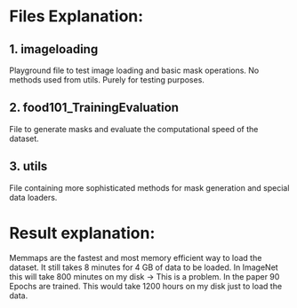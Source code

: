 # Files Explanation:

## 1. imageloading
Playground file to test image loading and basic mask operations. 
No methods used from utils. Purely for testing purposes.

## 2. food101_TrainingEvaluation
File to generate masks and evaluate the computational speed of the dataset.

## 3. utils
File containing more sophisticated methods for mask generation and special data loaders.


# Result explanation:

Memmaps are the fastest and most memory efficient way to load the dataset.
It still takes 8 minutes for 4 GB of data to be loaded.
In ImageNet this will take 800 minutes on my disk -> This is a problem.
In the paper 90 Epochs are trained. This would take 1200 hours on my disk just to load the data.